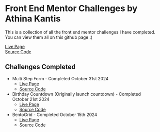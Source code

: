 # Front End Mentor Challenges by Athina Kantis

This is a collection of all the front end mentor challenges I have completed.  
You can view them all on this github page :)

[Live Page](https://athinakantis.github.io/Front_End_Mentor/)  
[Source Code](https://github.com/athinakantis/Front_End_Mentor)

## Challenges Completed

- Multi Step Form - Completed October 31st 2024
  - [Live Page](https://athinakantis.github.io/Front_End_Mentor/MultiStepForm)
  - [Source Code](https://github.com/athinakantis/Front_End_Mentor/tree/main/multiStepForm)  
- Birthday Countdown (Originally launch countdown) - Completed October 21st 2024
  - [Live Page](https://athinakantis.github.io/Front_End_Mentor/Launch_Countdown/)
  - [Source Code](https://github.com/athinakantis/Front_End_Mentor/tree/main/Launch_Countdown)
- BentoGrid - Completed October 15th 2024
  - [Live Page](https://athinakantis.github.io/Front_End_Mentor/BentoGrid/)
  - [Source Code](https://github.com/athinakantis/Front_End_Mentor/tree/main/BentoGrid)
